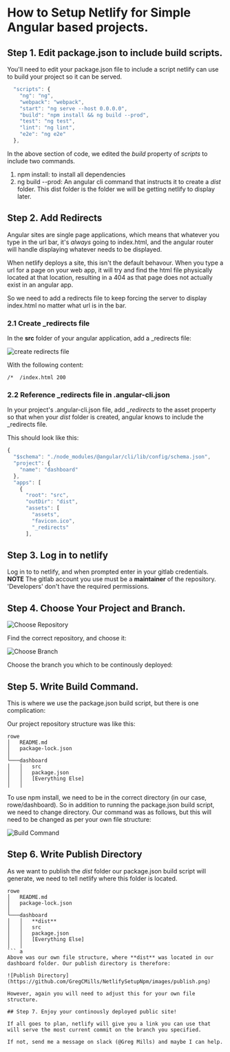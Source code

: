 # How to Setup Netlify for Simple Angular based projects.

## Step 1. Edit package.json to include build scripts.

You'll need to edit your package.json file to include a script netlify can use to build your project so it can be served.

```javascript
  "scripts": {
    "ng": "ng",
    "webpack": "webpack",
    "start": "ng serve --host 0.0.0.0",
    "build": "npm install && ng build --prod",
    "test": "ng test",
    "lint": "ng lint",
    "e2e": "ng e2e"
  },
```

In the above section of code, we edited the *build* property of *scripts* to include two commands.

1. npm install: to install all dependencies
2. ng build --prod: An angular cli command that instructs it to create a *dist* folder. This dist folder is the folder we will be getting netlify to display later.

## Step 2. Add Redirects

Angular sites are single page applications, which means that whatever you type in the url bar, it's *always* going to index.html, and the angular router will handle displaying whatever needs to be displayed.

When netlify deploys a site, this isn't the default behavour. When you type a url for a page on your web app, it will try and find the html file physically located at that location, resulting in a 404 as that page does not actually exist in an angular app.

So we need to add a redirects file to keep forcing the server to display index.html no matter what url is in the bar.

### 2.1 Create _redirects file

In the **src** folder of your angular application, add a _redirects file:

![create redirects file](https://github.com/GregCMills/NetlifySetupNpm/images/redirects.png)

With the following content:

```
/*  /index.html 200
```

### 2.2 Reference _redirects file in .angular-cli.json

In your project's .angular-cli.json file, add *_redirects* to the asset property so that when your *dist* folder is created, angular knows to include the _redirects file.

This should look like this:

```javascript
{
  "$schema": "./node_modules/@angular/cli/lib/config/schema.json",
  "project": {
    "name": "dashboard"
  },
  "apps": [
    {
      "root": "src",
      "outDir": "dist",
      "assets": [
        "assets",
        "favicon.ico",
        "_redirects"
      ],

```

## Step 3. Log in to netlify

Log in to to netlify, and when prompted enter in your gitlab credentials.
**NOTE** The gitlab account you use must be a **maintainer** of the repository. 'Developers' don't have the required permissions.

## Step 4. Choose Your Project and Branch.

![Choose Repository](https://github.com/GregCMills/NetlifySetupNpm/images/chooseRepository.png)

Find the correct repository, and choose it:

![Choose Branch](https://github.com/GregCMills/NetlifySetupNpm/images/branch.png)

Choose the branch you which to be continously deployed:

## Step 5. Write Build Command.

This is where we use the package.json build script, but there is one complication:

Our project repository structure was like this:
```
rowe
│   README.md
│   package-lock.json    
│
└───dashboard
│   │   src
│   │   package.json
│   │   [Everything Else]
│   │   
```
To use npm install, we need to be in the correct directory (in our case, rowe/dashboard). So in addition to running the package.json build script, we need to change directory. Our command was as follows, but this will need to be changed as per your own file structure:

![Build Command](https://github.com/GregCMills/NetlifySetupNpm/images/build.png)

## Step 6. Write Publish Directory

As we want to publish the *dist* folder our package.json build script will generate, we need to tell netlify where this folder is located.

```
rowe
│   README.md
│   package-lock.json    
│
└───dashboard
│   │   **dist**
│   │   src
│   │   package.json
│   │   [Everything Else]
│   │   
``` a
Above was our own file structure, where **dist** was located in our dashboard folder. Our publish directory is therefore:

![Publish Directory](https://github.com/GregCMills/NetlifySetupNpm/images/publish.png)

However, again you will need to adjust this for your own file structure.

## Step 7. Enjoy your continously deployed public site!

If all goes to plan, netlify will give you a link you can use that will serve the most current commit on the branch you specified.

If not, send me a message on slack (@Greg Mills) and maybe I can help.